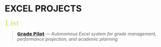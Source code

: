 # EXCEL PROJECTS

[<img src=./images/cw_list.png height=20>](.)

> [**𝗚𝗿𝗮𝗱𝗲 𝗣𝗶𝗹𝗼𝘁**](https://github.com/Kyros0718/Excel_Projects/tree/main/Grade_Pilot)  _— Autonomous Excel system for grade management, performance projection, and academic planning_
